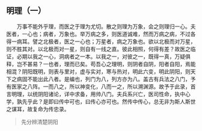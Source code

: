 ## 明理（一）


&emsp;&emsp;万事不能外乎理，而医之于理为尤切。散之则理为万象，会之则理归一心。夫医者，一心也；病者，万象也。举万病之多，则医道诚难，然而万病之病，不过各得一病耳。譬之北极者，医之一心也；万星者，病之万象也。欲以北极而对万星，则不胜其对。以北极而对一星，则自有一线之直。彼此相照，何得有差？故医之临证，必期以我之一心，洞病者之一本。以我之一，对彼之一，既得一真，万疑俱释，岂不甚易？一也者，理而已矣。苟吾心之理明，则阴者自阴，阳者自阳，焉能相混？阴阳既明，则表与里对，虚与实对，寒与热对，明此六变，明此阴阳，则天下之病固不能出此八者。是编也，列门为八，列方亦为八。盖古有兵法之八门，予有医家之八阵。一而八之，所以神变化，八而一之，所以溯渊源。故予于此录，首言明理，以统阴阳诸论，详中求备，用帅八门。夫兵系兴亡，医司性命，执中心学，孰先乎此？是即曰传中可也，曰传心亦可也。然传中传心，总无非为斯人斯世之谋耳，故复命为传忠录。

> 先分辨清楚阴阳